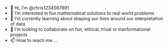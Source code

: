 - 👋 Hi, I’m @chris1234567891
- 👀 I’m interested in fun mathematical solutions to real world problems
- 🌱 I’m currently learning about shaping our lives around our interpretation of data
- 💞️ I’m looking to collaborate on fun, ethical, trival or tranformational projects
- 📫 How to reach me ...

<!---
chris1234567891/chris1234567891 is a ✨ special ✨ repository because its `README.md` (this file) appears on your GitHub profile.
You can click the Preview link to take a look at your changes.
--->
